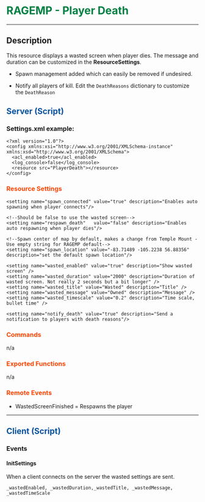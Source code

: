 # <span style="color:#018144">RAGEMP - Player Death</span>

---

## Description

This resource displays a wasted screen when player dies. The message and duration can be customized in the **ResourceSettings**.

- Spawn management added which can easily be removed if undesired.

- Notify all players of kill. Edit the `DeathReasons` dictionary to customize the `DeathReason`


## <span style="color:0453a0">Server (Script)</span>

### Settings.xml example:


	<?xml version="1.0"?>
	<config xmlns:xsi="http://www.w3.org/2001/XMLSchema-instance" xmlns:xsd="http://www.w3.org/2001/XMLSchema">
	  <acl_enabled>true</acl_enabled>
	  <log_console>false</log_console>
	  <resource src="PlayerDeath"></resource>
	</config>

### <span style="color:orangered">Resource Settings</span>

    <setting name="spawn_connected" value="true" description="Enables auto spawning when player connects"/>

	<!--Should be false to use the wasted screen-->
    <setting name="respawn_death"   value="false" description="Enables auto respawning when player dies"/>
    
    <!--Spawn center of map by default, makes a change from Temple Mount - Use empty string for RAGEMP default-->
    <setting name="spawn_location" value="-83.71489 -105.2238 56.88356" description="set the default spawn location"/>
    
    <setting name="wasted_enabled" value="true" description="Show wasted screen" />
    <setting name="wasted_duration" value="2000" description="Duration of wasted screen. Not really 2 seconds but a bit longer" />
    <setting name="wasted_title" value="Wasted" description="Title" />
    <setting name="wasted_message" value="Owned" description="Message" />
	<setting name="wasted_timescale" value="0.2" description="Time scale, bullet time" />

    <setting name="notify_death" value="true" description="Send a notification to players with death reasons"/>

### <span style="color:orangered">Commands</span>

n/a

### <span style="color:orangered">Exported Functions</span>

n/a

### <span style="color:orangered">Remote Events</span>

- WastedScreenFinished = Respawns the player

---

## <span style="color:#0453a0">Client (Script)</span>

### Events
	
#### InitSettings

When a client connects on the server the wasted settings are sent.

    _wastedEnabled, _wastedDuration,_wastedTitle, _wastedMessage, _wastedTimeScale